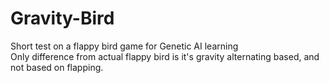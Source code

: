 # Gravity-Bird
Short test on a flappy bird game for Genetic AI learning <br>
Only difference from actual flappy bird is it's gravity alternating based, and not based on flapping.
